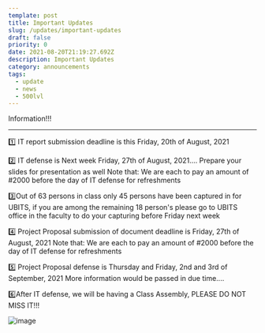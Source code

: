 ```yaml
---
template: post
title: Important Updates
slug: /updates/important-updates
draft: false
priority: 0
date: 2021-08-20T21:19:27.692Z
description: Important Updates
category: announcements
tags:
  - update
  - news
  - 500lvl
---
```


Information!!!

---

1️⃣ IT report submission deadline is this Friday, 20th of August, 2021

2️⃣ IT defense is Next week Friday, 27th of August, 2021.... Prepare your slides for presentation as well
Note that: We are each to pay an amount of #2000 before the day of IT defense for refreshments

3️⃣Out of 63 persons in class only 45 persons have been captured in for UBITS, if you are among the remaining 18 person's please go to UBITS office in the faculty to do your capturing before Friday next week

4️⃣ Project Proposal submission of document deadline is Friday, 27th of August, 2021
Note that: We are each to pay an amount of #2000 before the day of IT defense for refreshments

5️⃣ Project Proposal defense is Thursday and Friday, 2nd and 3rd of September, 2021
 More information would be passed in due time....

6️⃣After IT defense, we will be having a Class Assembly, PLEASE DO NOT MISS IT!!!


![image](\media\announcements\itupdate.jpeg 'update')
